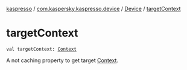 [kaspresso](../../index.md) / [com.kaspersky.kaspresso.device](../index.md) / [Device](index.md) / [targetContext](./target-context.md)

# targetContext

`val targetContext: `[`Context`](https://developer.android.com/reference/android/content/Context.html)

A not caching property to get target [Context](https://developer.android.com/reference/android/content/Context.html).

